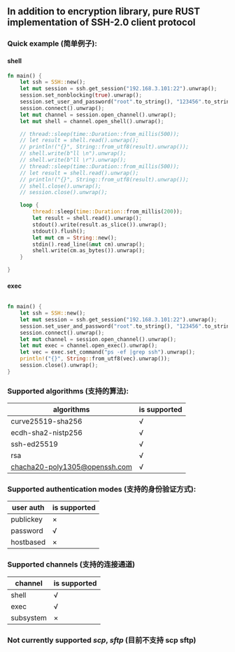 ## In addition to encryption library, pure RUST implementation of SSH-2.0 client protocol



### Quick example (简单例子):
#### shell
```rust
fn main() {
    let ssh = SSH::new();
    let mut session = ssh.get_session("192.168.3.101:22").unwrap();
    session.set_nonblocking(true).unwrap();
    session.set_user_and_password("root".to_string(), "123456".to_string());
    session.connect().unwrap();
    let mut channel = session.open_channel().unwrap();
    let mut shell = channel.open_shell().unwrap();

    // thread::sleep(time::Duration::from_millis(500));
    // let result = shell.read().unwrap();
    // println!("{}", String::from_utf8(result).unwrap());
    // shell.write(b"ll \n").unwrap();
    // shell.write(b"ll \r").unwrap();
    // thread::sleep(time::Duration::from_millis(500));
    // let result = shell.read().unwrap();
    // println!("{}", String::from_utf8(result).unwrap());
    // shell.close().unwrap();
    // session.close().unwrap();

    loop {
        thread::sleep(time::Duration::from_millis(200));
        let result = shell.read().unwrap();
        stdout().write(result.as_slice()).unwrap();
        stdout().flush();
        let mut cm = String::new();
        stdin().read_line(&mut cm).unwrap();
        shell.write(cm.as_bytes()).unwrap();
    }

}
```
#### exec
```rust

fn main() {
    let ssh = SSH::new();
    let mut session = ssh.get_session("192.168.3.101:22").unwrap();
    session.set_user_and_password("root".to_string(), "123456".to_string());
    session.connect().unwrap();
    let mut channel = session.open_channel().unwrap();
    let mut exec = channel.open_exec().unwrap();
    let vec = exec.set_command("ps -ef |grep ssh").unwrap();
    println!("{}", String::from_utf8(vec).unwrap());
    session.close().unwrap();
}
```


### Supported algorithms (支持的算法):
| algorithms                    | is supported  |
|-------------------------------|---------------|
| curve25519-sha256             | √             |   
| ecdh-sha2-nistp256            | √             |  
| ssh-ed25519                   | √             |  
| rsa                           | √             |  
| chacha20-poly1305@openssh.com | √             |



### Supported authentication modes (支持的身份验证方式):

| user auth        | is supported |
|------------------|--------------|
| publickey        | ×            |   
| password         | √            |  
| hostbased        | ×            |  



### Supported channels (支持的连接通道)
| channel   | is supported  |
|-----------|---------------|
| shell     | √             |   
| exec      | √             |  
| subsystem | ×             |  



### Not currently supported *scp*, *sftp* (目前不支持 scp sftp)

